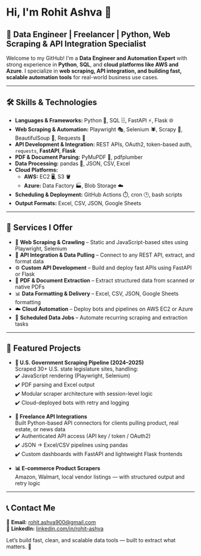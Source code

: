 # Hi, I'm Rohit Ashva 👋

## 🚀 Data Engineer | Freelancer | Python, Web Scraping & API Integration Specialist

Welcome to my GitHub! I'm a **Data Engineer and Automation Expert** with strong experience in **Python**, **SQL**, and **cloud platforms like AWS and Azure**. I specialize in **web scraping, API integration, and building fast, scalable automation tools** for real-world business use cases.

---

## 🛠️ Skills & Technologies

- **Languages & Frameworks:** Python 🐍, SQL 🗄️, FastAPI ⚡, Flask 🌐  
- **Web Scraping & Automation:** Playwright 🎭, Selenium 🕷️, Scrapy 🧱, BeautifulSoup 🍜, Requests 🔗  
- **API Development & Integration:** REST APIs, OAuth2, token-based auth, `requests`, **FastAPI**, **Flask**  
- **PDF & Document Parsing:** PyMuPDF 📄, pdfplumber  
- **Data Processing:** pandas 🐼, JSON, CSV, Excel  
- **Cloud Platforms:**  
  - **AWS:** EC2 🖥️, S3 🪣  
  - **Azure:** Data Factory 🏭, Blob Storage ☁️  
- **Scheduling & Deployment:** GitHub Actions ⏱️, cron 🕑, bash scripts  
- **Output Formats:** Excel, CSV, JSON, Google Sheets

---

## 💼 Services I Offer

- 🔄 **Web Scraping & Crawling** – Static and JavaScript-based sites using Playwright, Selenium  
- 🔗 **API Integration & Data Pulling** – Connect to any REST API, extract, and format data  
- ⚙️ **Custom API Development** – Build and deploy fast APIs using FastAPI or Flask  
- 📄 **PDF & Document Extraction** – Extract structured data from scanned or native PDFs  
- 📊 **Data Formatting & Delivery** – Excel, CSV, JSON, Google Sheets formatting  
- ☁️ **Cloud Automation** – Deploy bots and pipelines on AWS EC2 or Azure  
- 🔁 **Scheduled Data Jobs** – Automate recurring scraping and extraction tasks

---

## 📂 Featured Projects

- **📄 U.S. Government Scraping Pipeline (2024–2025)**  
  Scraped 30+ U.S. state legislature sites, handling:  
  ✔️ JavaScript rendering (Playwright, Selenium)  
  ✔️ PDF parsing and Excel output  
  ✔️ Modular scraper architecture with session-level logic  
  ✔️ Cloud-deployed bots with retry and logging

- **🔗 Freelance API Integrations**  
  Built Python-based API connectors for clients pulling product, real estate, or news data  
  ✔️ Authenticated API access (API key / token / OAuth2)  
  ✔️ JSON → Excel/CSV pipelines using pandas  
  ✔️ Custom dashboards with FastAPI and lightweight Flask frontends

- **📊 E-commerce Product Scrapers**  
  Amazon, Walmart, local vendor listings — with structured output and retry logic

---

## 📞 Contact Me

📧 **Email:** rohit.ashva900@gmail.com  
🔗 **LinkedIn:** [linkedin.com/in/rohit-ashva](https://www.linkedin.com/in/rohit-ashva)

Let’s build fast, clean, and scalable data tools — built to extract what matters. 🚀
